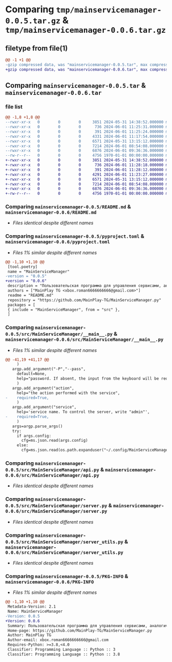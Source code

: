 # Comparing `tmp/mainservicemanager-0.0.5.tar.gz` & `tmp/mainservicemanager-0.0.6.tar.gz`

## filetype from file(1)

```diff
@@ -1 +1 @@
-gzip compressed data, was "mainservicemanager-0.0.5.tar", max compression
+gzip compressed data, was "mainservicemanager-0.0.6.tar", max compression
```

## Comparing `mainservicemanager-0.0.5.tar` & `mainservicemanager-0.0.6.tar`

### file list

```diff
@@ -1,8 +1,8 @@
--rwxr-xr-x   0        0        0     3851 2024-05-31 14:38:52.000000 mainservicemanager-0.0.5/README.md
--rwxr-xr-x   0        0        0      736 2024-06-01 11:25:31.000000 mainservicemanager-0.0.5/pyproject.toml
--rwxr-xr-x   0        0        0      391 2024-06-01 11:25:24.000000 mainservicemanager-0.0.5/src/MainServiceManager/__init__.py
--rwxr-xr-x   0        0        0     4331 2024-06-01 11:17:54.000000 mainservicemanager-0.0.5/src/MainServiceManager/__main__.py
--rwxr-xr-x   0        0        0     6571 2024-05-31 13:15:12.000000 mainservicemanager-0.0.5/src/MainServiceManager/api.py
--rwxr-xr-x   0        0        0     7214 2024-06-01 08:54:08.000000 mainservicemanager-0.0.5/src/MainServiceManager/server.py
--rwxr-xr-x   0        0        0     6876 2024-06-01 09:36:36.000000 mainservicemanager-0.0.5/src/MainServiceManager/server_utils.py
--rw-r--r--   0        0        0     4756 1970-01-01 00:00:00.000000 mainservicemanager-0.0.5/PKG-INFO
+-rwxr-xr-x   0        0        0     3851 2024-05-31 14:38:52.000000 mainservicemanager-0.0.6/README.md
+-rwxr-xr-x   0        0        0      736 2024-06-01 11:28:18.000000 mainservicemanager-0.0.6/pyproject.toml
+-rwxr-xr-x   0        0        0      391 2024-06-01 11:28:12.000000 mainservicemanager-0.0.6/src/MainServiceManager/__init__.py
+-rwxr-xr-x   0        0        0     4291 2024-06-01 11:23:27.000000 mainservicemanager-0.0.6/src/MainServiceManager/__main__.py
+-rwxr-xr-x   0        0        0     6571 2024-05-31 13:15:12.000000 mainservicemanager-0.0.6/src/MainServiceManager/api.py
+-rwxr-xr-x   0        0        0     7214 2024-06-01 08:54:08.000000 mainservicemanager-0.0.6/src/MainServiceManager/server.py
+-rwxr-xr-x   0        0        0     6876 2024-06-01 09:36:36.000000 mainservicemanager-0.0.6/src/MainServiceManager/server_utils.py
+-rw-r--r--   0        0        0     4756 1970-01-01 00:00:00.000000 mainservicemanager-0.0.6/PKG-INFO
```

### Comparing `mainservicemanager-0.0.5/README.md` & `mainservicemanager-0.0.6/README.md`

 * *Files identical despite different names*

### Comparing `mainservicemanager-0.0.5/pyproject.toml` & `mainservicemanager-0.0.6/pyproject.toml`

 * *Files 1% similar despite different names*

```diff
@@ -1,10 +1,10 @@
 [tool.poetry]
 name = "MainServiceManager"
-version = "0.0.5"
+version = "0.0.6"
 description = "Пользовательская программа для управления сервисами, аналогично systemd"
 authors = ["MainPlay TG <xbox.roman6666666666@gmail.com>"]
 readme = "README.md"
 repository = "https://github.com/MainPlay-TG/MainServiceManager.py"
 packages = [
 { include = "MainServiceManager", from = "src" },
 ]
```

### Comparing `mainservicemanager-0.0.5/src/MainServiceManager/__main__.py` & `mainservicemanager-0.0.6/src/MainServiceManager/__main__.py`

 * *Files 1% similar despite different names*

```diff
@@ -41,19 +41,17 @@
     )
   argp.add_argument("-P","--pass",
     default=None,
     help="password. If absent, the input from the keyboard will be requested",
     )
   argp.add_argument("action",
     help="the action performed with the service",
-    required=True,
     )
   argp.add_argument("service",
     help='service name. To control the server, write "admin"',
-    required=True,
     )
   args=argp.parse_args()
   try:
     if args.config:
       cfg=ms.json.read(args.config)
     else:
       cfg=ms.json.read(os.path.expanduser("~/.config/MainServiceManager/cfg.json"))
```

### Comparing `mainservicemanager-0.0.5/src/MainServiceManager/api.py` & `mainservicemanager-0.0.6/src/MainServiceManager/api.py`

 * *Files identical despite different names*

### Comparing `mainservicemanager-0.0.5/src/MainServiceManager/server.py` & `mainservicemanager-0.0.6/src/MainServiceManager/server.py`

 * *Files identical despite different names*

### Comparing `mainservicemanager-0.0.5/src/MainServiceManager/server_utils.py` & `mainservicemanager-0.0.6/src/MainServiceManager/server_utils.py`

 * *Files identical despite different names*

### Comparing `mainservicemanager-0.0.5/PKG-INFO` & `mainservicemanager-0.0.6/PKG-INFO`

 * *Files 1% similar despite different names*

```diff
@@ -1,10 +1,10 @@
 Metadata-Version: 2.1
 Name: MainServiceManager
-Version: 0.0.5
+Version: 0.0.6
 Summary: Пользовательская программа для управления сервисами, аналогично systemd
 Home-page: https://github.com/MainPlay-TG/MainServiceManager.py
 Author: MainPlay TG
 Author-email: xbox.roman6666666666@gmail.com
 Requires-Python: >=3.8,<4.0
 Classifier: Programming Language :: Python :: 3
 Classifier: Programming Language :: Python :: 3.8
```

